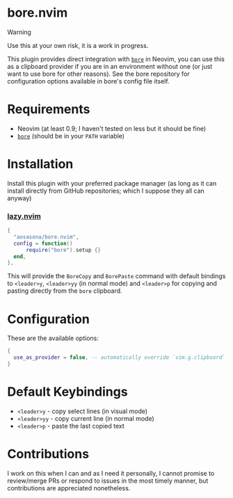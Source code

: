 # bore.nvim

> [!WARNING]
> Use this at your own risk, it is a work in progress.

This plugin provides direct integration with [`bore`](https://github.com/aosasona/bore) in Neovim, you can use this as a clipboard provider if you are in an environment without one (or just want to use bore for other reasons). See the bore repository for configuration options available in bore's config file itself.

# Requirements

- Neovim (at least 0.9; I haven't tested on less but it should be fine)
- [`bore`](https://github.com/aosasona/bore) (should be in your `PATH` variable)

# Installation

Install this plugin with your preferred package manager (as long as it can install directly from GitHub repositories; which I suppose they all can anyway)

### [lazy.nvim](https://github.com/folke/lazy.nvim)

```lua
{
  "aosasona/bore.nvim",
  config = function()
	  require("bore").setup {}
  end,
},
```

This will provide the `BoreCopy` and `BorePaste` command with default bindings to `<leader>y`, `<leader>yy` (in normal mode) and `<leader>p` for copying and pasting directly from the `bore` clipboard.

# Configuration

These are the available options:

```lua
{
  use_as_provider = false, -- automatically override `vim.g.clipboard`
}
```

# Default Keybindings

- `<leader>y` - copy select lines (in visual mode)
- `<leader>yy` - copy current line (in normal mode)
- `<leader>p` - paste the last copied text

# Contributions

I work on this when I can and as I need it personally, I cannot promise to review/merge PRs or respond to issues in the most timely manner, but contributions are appreciated nonetheless.
